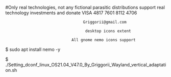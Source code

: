 #Only real technologies, not any fictional parasitic distributions support real technology investments and donate VISA 4817 7601 8112 4706

                                      Griggorii@gmail.com
                                             
                                       desktop icons extent
                                              
                                 All gnome nemo icons support
                                                                                           
$ sudo apt install nemo -y

$ ./Setting_dconf_linux_OS21.04_V47.0_By_Griggorii_Wayland_vertical_adaptation.sh
